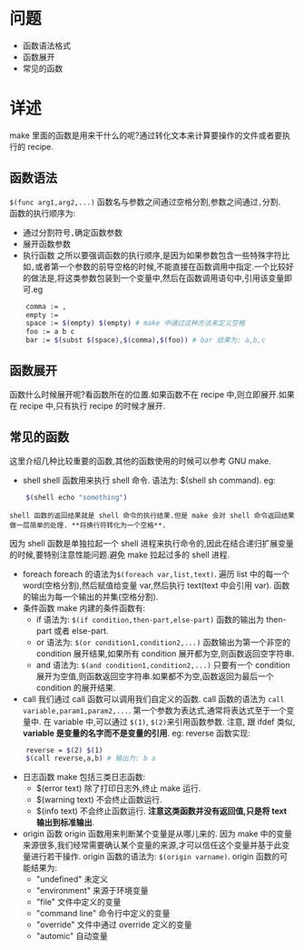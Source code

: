 # 问题
- 函数语法格式
- 函数展开
- 常见的函数

# 详述
make 里面的函数是用来干什么的呢?通过转化文本来计算要操作的文件或者要执行的 recipe.
## 函数语法
`$(func arg1,arg2,...)` 函数名与参数之间通过空格分割,参数之间通过`,`分割.<br>
函数的执行顺序为:
- 通过分割符号`,`确定函数参数
- 展开函数参数
- 执行函数
之所以要强调函数的执行顺序,是因为如果参数包含一些特殊字符比如`,`或者第一个参数的前导空格的时候,不能直接在函数调用中指定.一个比较好的做法是,将这类参数包装到一个变量中,然后在函数调用语句中,引用该变量即可.eg
```sh
    comma := ,
    empty :=
    space := $(empty) $(empty) # make 中通过这种方法来定义空格
    foo := a b c
    bar := $(subst $(space),$(comma),$(foo)) # bar 结果为: a,b,c
```
## 函数展开
函数什么时候展开呢?看函数所在的位置.如果函数不在 recipe 中,则立即展开.如果在 recipe 中,只有执行 recipe 的时候才展开.

## 常见的函数
这里介绍几种比较重要的函数,其他的函数使用的时候可以参考 GNU make.
- shell
shell 函数用来执行 shell 命令. 语法为: $(shell sh command). eg:
```sh
    $(shell echo "something")
```
    shell 函数的返回结果就是 shell 命令的执行结果.但是 make 会对 shell 命令返回结果做一层简单的处理. **将换行符转化为一个空格**.
因为 shell 函数是单独拉起一个 shell 进程来执行命令的,因此在结合递归扩展变量的时候,要特别注意性能问题.避免 make 拉起过多的 shell 进程.
- foreach
    foreach 的语法为`$(foreach var,list,text)`. 遍历 list 中的每一个 word(空格分割),然后赋值给变量 var,然后执行 text(text 中会引用 var). 函数的输出为每一个输出的并集(空格分割).
- 条件函数
make 内建的条件函数有:
  - if
    语法为: `$(if condition,then-part,else-part)`
    函数的输出为 then-part 或者 else-part.
  - or
    语法为: `$(or condition1,condition2,...)`
    函数输出为第一个非空的 condition 展开结果,如果所有 condition 展开都为空,则函数返回空字符串.
  - and
    语法为: `$(and condition1,condition2,...)`
    只要有一个 condition 展开为空值,则函数返回空字符串.如果都不为空,函数返回为最后一个 condition 的展开结果.
- call
    我们通过 call 函数可以调用我们自定义的函数. call 函数的语法为 `call variable,param1,param2,...`.
第一个参数为表达式,通常将表达式至于一个变量中. 在 variable 中,可以通过 `$(1)`, `$(2)`来引用函数参数.
注意, 跟 ifdef 类似, **variable 是变量的名字而不是变量的引用**. eg: reverse 函数实现:
```sh
    reverse = $(2) $(1)
    $(call reverse,a,b) # 输出为: b a
```
- 日志函数
make 包括三类日志函数:
  - $(error text)
    除了打印日志外,终止 make 运行.
  - $(warning text)
    不会终止函数运行.
  - $(info text)
    不会终止函数运行.
**注意这类函数并没有返回值,只是将 text 输出到标准输出**.
- origin 函数
  origin 函数用来判断某个变量是从哪儿来的. 因为 make 中的变量来源很多,我们经常需要确认某个变量的来源,才可以信任这个变量并基于此变量进行若干操作.
  origin 函数的语法为: `$(origin varname)`. origin 函数的可能结果为:
  - "undefined" 未定义
  - "environment" 来源于环境变量
  - "file" 文件中定义的变量
  - "command line" 命令行中定义的变量
  - "override" 文件中通过 override 定义的变量
  - "automic" 自动变量